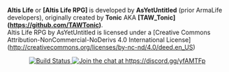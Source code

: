 <b>Altis Life</b> or <b>[Altis Life RPG] </b> is developed by <b>AsYetUntitled</b> (prior ArmaLife developers), originally created by <b>Tonic</b> AKA <b>[TAW_Tonic] (https://github.com/TAWTonic)</b>.<br/>
Altis Life RPG by AsYetUntitled is licensed under a [Creative Commons Attribution-NonCommercial-NoDerivs 4.0 International License] (http://creativecommons.org/licenses/by-nc-nd/4.0/deed.en_US)<br/>

<p align="center">
    <a href="https://travis-ci.org/AsYetUntitled/Framework">
        <img src="https://api.travis-ci.org/AsYetUntitled/Framework.svg" alt="Build Status">
    </a>
       <a href="https://discord.gg/5Sz7XTc">
        <img src="https://img.shields.io/badge/Discord-Join%20chat%20→-738bd7.svg" alt="Join the chat at https://discord.gg/yfAMTFp">
    </a>
</p>
